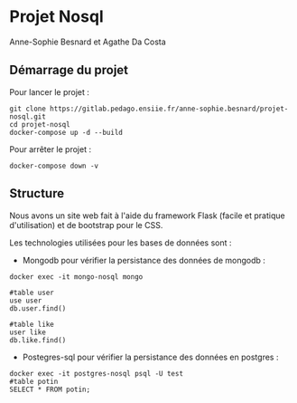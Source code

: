 # Projet Nosql

Anne-Sophie Besnard et Agathe Da Costa


## Démarrage du projet

Pour lancer le projet : 
```
git clone https://gitlab.pedago.ensiie.fr/anne-sophie.besnard/projet-nosql.git
cd projet-nosql
docker-compose up -d --build
```

Pour arrêter le projet : 
```
docker-compose down -v
```

## Structure

Nous avons un site web fait à l'aide du framework Flask (facile et pratique d'utilisation) et de bootstrap pour le CSS.

Les technologies utilisées pour les bases de données sont :
- Mongodb
pour vérifier la persistance des données de mongodb :
```
docker exec -it mongo-nosql mongo

#table user
use user 
db.user.find()

#table like
user like
db.like.find()
```
- Postegres-sql
pour vérifier la persistance des données en postgres :
```
docker exec -it postgres-nosql psql -U test
#table potin
SELECT * FROM potin;
```



